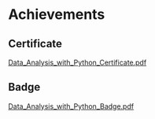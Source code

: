 

# Achievements
## Certificate
[Data_Analysis_with_Python_Certificate.pdf](https://prod-files-secure.s3.us-west-2.amazonaws.com/03e82b26-cccb-4906-bb56-adabcbdc0655/1aa3a050-2338-4a85-85d5-899bad17a31c/Data_Analysis_with_Python_Certificate.pdf?X-Amz-Algorithm=AWS4-HMAC-SHA256&X-Amz-Content-Sha256=UNSIGNED-PAYLOAD&X-Amz-Credential=ASIAZI2LB466T4MWQEOL%2F20250131%2Fus-west-2%2Fs3%2Faws4_request&X-Amz-Date=20250131T010833Z&X-Amz-Expires=3600&X-Amz-Security-Token=IQoJb3JpZ2luX2VjEKn%2F%2F%2F%2F%2F%2F%2F%2F%2F%2FwEaCXVzLXdlc3QtMiJIMEYCIQC1A8ERDP5nSJZ%2BBMMHhxe9zOATzsr2LGqvrbPaWAzVHQIhANjNAEWU5bPQb9ZJ5lU4i7QcuX4uawK7uGDaGy6cklcfKogECLL%2F%2F%2F%2F%2F%2F%2F%2F%2F%2FwEQABoMNjM3NDIzMTgzODA1IgzY9OlujKQUai0rhy0q3ANMpVLHx5y5X4HeKFaFwkZYDxINDN33fKtBM0Z9e3%2FJoC%2BB59EaO0GZMuh6PnfjsWHvBgs2JVnNQFr8H2Jx0xe3lhEmsd3Bt%2FAtwp9KGxmFiUTDdhpRQkqp1cTM3KMNjX3X9GnbtJoXz9q1AU3%2FdO2PnZGMEDo2MSW7F6FnL9V9gZqKtja1t%2FxFaVuo%2FsqNXv69L5e8r4BFwIr48rvv7lPwMrLn5Ax4Di15GjwV%2FUNRhTi6h6fvSrlqbHI7HbuiA%2FCdCVOnVvFZod6Eu4EHlmxwWo02D3Qr5VF%2BdbUsOlZF84iAGkQkAHzIjWjteju2fje4mXLjPB66bEHJM6sRgzlafY0tRLJ0JJZtTgKR4TEOs3acKm6STaC%2FK4Z0%2FtpnIkyjHNU%2B9yIOGKYKfDsTKjyiyAirYLdnGmzXN8VZjv0Az5kx6BWp8jwdUI%2BPClJZBVDek%2B4UDPF2BX07V3KRtI4SnolxMZZh%2FSV1c5Sp9HZNRSTL1yoJie%2FBNSKOKSbNydwGnSNSCyuu6FOzkkPhfRqsIyWgKctMNtATaJSEOykUZcK%2BD2I47iUdC54%2B%2BUROXut%2BSONerwtHomcsrZgE9EhKASR0yj%2FwGiCitacC47UUefOozmUxnULKhjDJBjDXtPC8BjqkAWCQPfVoUhqTi%2FR9H%2BhTEcIgTx8k0Pvdxc542SqyAnBb6lR%2BdWFac2xs%2Bo2Ov8ZCxf%2FdFEGpi9kdw91W2x%2F6L8FgSwZ54mjnDjrdfh0c2xuYjbSPAfyyUNxhaw0T1K48D7LRCi5NlW8tk3zRrOBY4BohWBl0S70xmUDNnkM%2FxL7o9VQr5MesZwPmckCDwBfgzE3sHN6kv1DfG4Uxp0%2BY2y8v41IJ&X-Amz-Signature=b874d6b5e56462e13808a696e886866ab0f81599e71244b317ee86335426c3e1&X-Amz-SignedHeaders=host&x-id=GetObject)
## Badge
[Data_Analysis_with_Python_Badge.pdf](https://prod-files-secure.s3.us-west-2.amazonaws.com/03e82b26-cccb-4906-bb56-adabcbdc0655/4fa9bcf8-b584-40dd-8775-c0bfadf6a6f0/Data_Analysis_with_Python_Badge.pdf?X-Amz-Algorithm=AWS4-HMAC-SHA256&X-Amz-Content-Sha256=UNSIGNED-PAYLOAD&X-Amz-Credential=ASIAZI2LB466T4MWQEOL%2F20250131%2Fus-west-2%2Fs3%2Faws4_request&X-Amz-Date=20250131T010833Z&X-Amz-Expires=3600&X-Amz-Security-Token=IQoJb3JpZ2luX2VjEKn%2F%2F%2F%2F%2F%2F%2F%2F%2F%2FwEaCXVzLXdlc3QtMiJIMEYCIQC1A8ERDP5nSJZ%2BBMMHhxe9zOATzsr2LGqvrbPaWAzVHQIhANjNAEWU5bPQb9ZJ5lU4i7QcuX4uawK7uGDaGy6cklcfKogECLL%2F%2F%2F%2F%2F%2F%2F%2F%2F%2FwEQABoMNjM3NDIzMTgzODA1IgzY9OlujKQUai0rhy0q3ANMpVLHx5y5X4HeKFaFwkZYDxINDN33fKtBM0Z9e3%2FJoC%2BB59EaO0GZMuh6PnfjsWHvBgs2JVnNQFr8H2Jx0xe3lhEmsd3Bt%2FAtwp9KGxmFiUTDdhpRQkqp1cTM3KMNjX3X9GnbtJoXz9q1AU3%2FdO2PnZGMEDo2MSW7F6FnL9V9gZqKtja1t%2FxFaVuo%2FsqNXv69L5e8r4BFwIr48rvv7lPwMrLn5Ax4Di15GjwV%2FUNRhTi6h6fvSrlqbHI7HbuiA%2FCdCVOnVvFZod6Eu4EHlmxwWo02D3Qr5VF%2BdbUsOlZF84iAGkQkAHzIjWjteju2fje4mXLjPB66bEHJM6sRgzlafY0tRLJ0JJZtTgKR4TEOs3acKm6STaC%2FK4Z0%2FtpnIkyjHNU%2B9yIOGKYKfDsTKjyiyAirYLdnGmzXN8VZjv0Az5kx6BWp8jwdUI%2BPClJZBVDek%2B4UDPF2BX07V3KRtI4SnolxMZZh%2FSV1c5Sp9HZNRSTL1yoJie%2FBNSKOKSbNydwGnSNSCyuu6FOzkkPhfRqsIyWgKctMNtATaJSEOykUZcK%2BD2I47iUdC54%2B%2BUROXut%2BSONerwtHomcsrZgE9EhKASR0yj%2FwGiCitacC47UUefOozmUxnULKhjDJBjDXtPC8BjqkAWCQPfVoUhqTi%2FR9H%2BhTEcIgTx8k0Pvdxc542SqyAnBb6lR%2BdWFac2xs%2Bo2Ov8ZCxf%2FdFEGpi9kdw91W2x%2F6L8FgSwZ54mjnDjrdfh0c2xuYjbSPAfyyUNxhaw0T1K48D7LRCi5NlW8tk3zRrOBY4BohWBl0S70xmUDNnkM%2FxL7o9VQr5MesZwPmckCDwBfgzE3sHN6kv1DfG4Uxp0%2BY2y8v41IJ&X-Amz-Signature=cb7b7ee19b9d5d085f187b38f74388a3e3c5861d67d9d67ea4bc3f6ed47735d3&X-Amz-SignedHeaders=host&x-id=GetObject)
